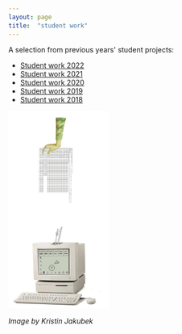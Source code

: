 ```yaml
---
layout: page
title:  "student work"
---
```


A selection from previous years' student projects: 

* [Student work 2022](./_posts/2021-07-15-projects2022.md)
* [Student work 2021](./_posts/2021-07-15-projects2021.md)
* [Student work 2020](./_posts/2020-07-15-projects2020.md)
* [Student work 2019](./_posts/2019-07-15-projects2019.md)
* [Student work 2018](./_posts/2018-07-15-projects2018.md)

<img src= "./assets/algorthmic-bias-.gif" alt="visual" width="200"/>

*Image by Kristin Jakubek*

